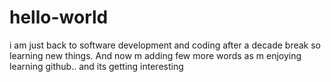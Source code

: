 # hello-world
i am just back to software development and coding after a decade break so learning new things. And now m adding few more words as m enjoying learning github..
and its getting interesting
